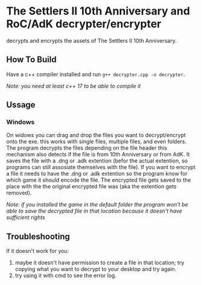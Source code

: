 # The Settlers II 10th Anniversary and RoC/AdK decrypter/encrypter

decrypts and encrypts the assets of The Settlers II 10th Anniversary.

## How To Build

Have a c++ compiler installed and run `g++ decrypter.cpp -o decrypter`.

_Note: you need at least c++ 17 to be able to compile it_

## Ussage

### Windows

On widows you can drag and drop the files you want to decrypt/encrypt onto the exe. this works with single files, multiple files, and even folders. The program decrypts the files depending on the file header this mechanism also detects if the file is from 10th Anniversary or from AdK. It saves the file with a .dng or .adk extention (befor the actual extention, so programs can still assosiate themselves with the file).
If you want to encrypt a file it needs to have the .dng or .adk extention so the program know for which game it should encode the file. The encrypted file gets saved to the place with the the original encrypted file was (aka the extention gets removed).

_Note: if you installed the game in the default folder the program won't be able to save the decrypted file in that location because it doesn't have sufficient rights_

## Troubleshooting

If it doesn't work for you:

1. maybe it doesn't have permission to create a file in that location; try copying what you want to decrypt to your desktop and try again.
2. try using it with cmd to see the error log.
